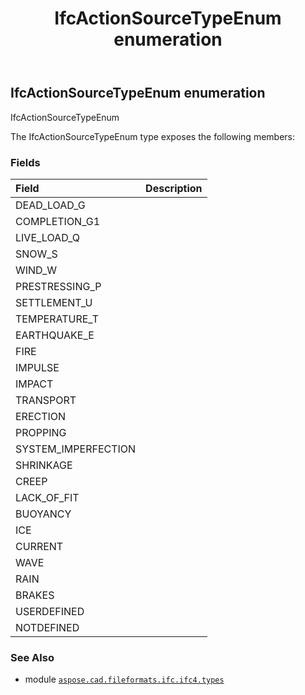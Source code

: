 ﻿---
title: IfcActionSourceTypeEnum enumeration
second_title: Aspose.CAD for Python via .NET API References
description: 
type: docs
weight: 1930
url: /python-net/aspose.cad.fileformats.ifc.ifc4.types/ifcactionsourcetypeenum/
is_root: false
---

## IfcActionSourceTypeEnum enumeration

IfcActionSourceTypeEnum



The IfcActionSourceTypeEnum type exposes the following members:

### Fields
| Field | Description |
| :- | :- |
| DEAD_LOAD_G |  |
| COMPLETION_G1 |  |
| LIVE_LOAD_Q |  |
| SNOW_S |  |
| WIND_W |  |
| PRESTRESSING_P |  |
| SETTLEMENT_U |  |
| TEMPERATURE_T |  |
| EARTHQUAKE_E |  |
| FIRE |  |
| IMPULSE |  |
| IMPACT |  |
| TRANSPORT |  |
| ERECTION |  |
| PROPPING |  |
| SYSTEM_IMPERFECTION |  |
| SHRINKAGE |  |
| CREEP |  |
| LACK_OF_FIT |  |
| BUOYANCY |  |
| ICE |  |
| CURRENT |  |
| WAVE |  |
| RAIN |  |
| BRAKES |  |
| USERDEFINED |  |
| NOTDEFINED |  |



### See Also
* module [`aspose.cad.fileformats.ifc.ifc4.types`](..)
